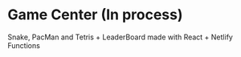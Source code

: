 # Game Center (In process)
Snake, PacMan and Tetris + LeaderBoard made with React + Netlify Functions
